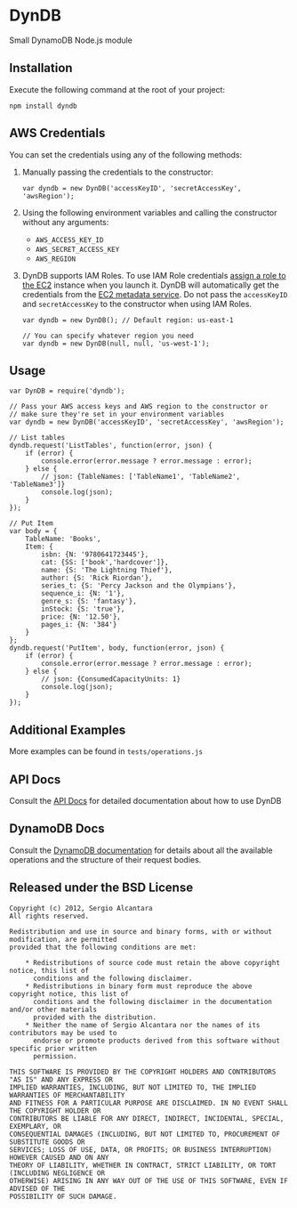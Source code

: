 DynDB
=====

Small DynamoDB Node.js module

Installation
------------

Execute the following command at the root of your project:

	npm install dyndb

AWS Credentials
---------------

You can set the credentials using any of the following methods:

1.	Manually passing the credentials to the constructor:
	
		var dyndb = new DynDB('accessKeyID', 'secretAccessKey', 'awsRegion');

2.	Using the following environment variables and calling the constructor without any arguments:
	* `AWS_ACCESS_KEY_ID`
	* `AWS_SECRET_ACCESS_KEY`
	* `AWS_REGION`

3.	DynDB supports IAM Roles. To use IAM Role credentials [assign a role to the EC2](http://docs.amazonwebservices.com/AWSEC2/latest/UserGuide/UsingIAM.html#UsingIAMrolesWithAmazonEC2Instances) instance when you launch it.
	DynDB will automatically get the credentials from the [EC2 metadata service](http://docs.amazonwebservices.com/AWSEC2/latest/UserGuide/AESDG-chapter-instancedata.html).
	Do not pass the `accessKeyID` and `secretAccessKey` to the constructor when using IAM Roles.

		var dyndb = new DynDB(); // Default region: us-east-1

		// You can specify whatever region you need
		var dyndb = new DynDB(null, null, 'us-west-1');

Usage
-----

	var DynDB = require('dyndb');

	// Pass your AWS access keys and AWS region to the constructor or
	// make sure they're set in your environment variables
	var dyndb = new DynDB('accessKeyID', 'secretAccessKey', 'awsRegion');

	// List tables
	dyndb.request('ListTables', function(error, json) {
		if (error) {
			console.error(error.message ? error.message : error);
		} else {
			// json: {TableNames: ['TableName1', 'TableName2', 'TableName3']}
			console.log(json);
		}
	});

	// Put Item
	var body = {
		TableName: 'Books',
		Item: {
			isbn: {N: '9780641723445'},
			cat: {SS: ['book','hardcover']},
			name: {S: 'The Lightning Thief'},
			author: {S: 'Rick Riordan'},
			series_t: {S: 'Percy Jackson and the Olympians'},
			sequence_i: {N: '1'},
			genre_s: {S: 'fantasy'},
			inStock: {S: 'true'},
			price: {N: '12.50'},
			pages_i: {N: '384'}
		}
	};
	dyndb.request('PutItem', body, function(error, json) {
		if (error) {
			console.error(error.message ? error.message : error);
		} else {
			// json: {ConsumedCapacityUnits: 1}
			console.log(json);
		}
	});

Additional Examples
-------------------

More examples can be found in `tests/operations.js`

API Docs
--------

Consult the [API Docs](http://serg-io.github.com/dyndb/) for detailed documentation about how to use DynDB

DynamoDB Docs
-------------

Consult the [DynamoDB documentation](http://docs.amazonwebservices.com/amazondynamodb/latest/developerguide/operationlist.html) for details about all the available operations and the structure
of their request bodies.

Released under the BSD License
----------------------------------

	Copyright (c) 2012, Sergio Alcantara
	All rights reserved.

	Redistribution and use in source and binary forms, with or without modification, are permitted
	provided that the following conditions are met:

		* Redistributions of source code must retain the above copyright notice, this list of
		  conditions and the following disclaimer.
		* Redistributions in binary form must reproduce the above copyright notice, this list of
		  conditions and the following disclaimer in the documentation and/or other materials
		  provided with the distribution.
		* Neither the name of Sergio Alcantara nor the names of its contributors may be used to
		  endorse or promote products derived from this software without specific prior written
		  permission.

	THIS SOFTWARE IS PROVIDED BY THE COPYRIGHT HOLDERS AND CONTRIBUTORS "AS IS" AND ANY EXPRESS OR
	IMPLIED WARRANTIES, INCLUDING, BUT NOT LIMITED TO, THE IMPLIED WARRANTIES OF MERCHANTABILITY
	AND FITNESS FOR A PARTICULAR PURPOSE ARE DISCLAIMED. IN NO EVENT SHALL THE COPYRIGHT HOLDER OR
	CONTRIBUTORS BE LIABLE FOR ANY DIRECT, INDIRECT, INCIDENTAL, SPECIAL, EXEMPLARY, OR
	CONSEQUENTIAL DAMAGES (INCLUDING, BUT NOT LIMITED TO, PROCUREMENT OF SUBSTITUTE GOODS OR
	SERVICES; LOSS OF USE, DATA, OR PROFITS; OR BUSINESS INTERRUPTION) HOWEVER CAUSED AND ON ANY
	THEORY OF LIABILITY, WHETHER IN CONTRACT, STRICT LIABILITY, OR TORT (INCLUDING NEGLIGENCE OR
	OTHERWISE) ARISING IN ANY WAY OUT OF THE USE OF THIS SOFTWARE, EVEN IF ADVISED OF THE
	POSSIBILITY OF SUCH DAMAGE.